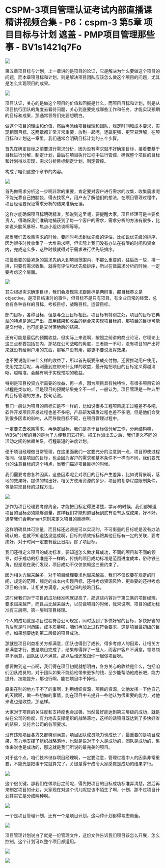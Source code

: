 # CSPM-3项目管理认证考试内部直播课精讲视频合集 - P6：cspm-3 第5章 项目目标与计划 遮盖 - PMP项目管理那些事 - BV1s1421q7Fo

![](img/03cd647f38260fe15b671bc88a325284_0.png)

第五章项目标与计划，上一章讲的是项目的论证，它是解决为什么要做这个项目的问题，而本章项目标和计划，则是解决项目团队应该怎么做这个项目的问题，尤其是怎么实现项目的成果。



![](img/03cd647f38260fe15b671bc88a325284_2.png)

项目认证，关心的是做这个项目的价值和回报是什么，而项目目标和计划，则是从项目执行团队的角度去看待问题，关心到底要完成哪些工作和任务，才能实现预期的目标和成果，那通常领导们先要想明白。

做这个项目的理由和价值，然后再派给项目经理和团队，规定时间和成本要求，实现相同目标，这两章都非常非常重要，放到一起呢，逻辑更强，更容易理解，在项目标和计划这一章里，我们通常会明确目标计划的三个步骤。

首先在确定目标之前要进行需求分析，因为没有需求就不好确定目标，接着要基于目标进行分解，制定计划，最后在项目执行过程中进行管控，确保整个项目的目标和计划得以实现，需求分析目标制定计划，制定管控。

构成了咱们这整个章节的内容。

![](img/03cd647f38260fe15b671bc88a325284_4.png)

首先做需求分析这一步啊非常的重要，肯定要对客户进行需求的收集，收集需求呢不能光靠自己拍脑袋，得去找客户，用户去了解他们的想法，在项目管理过程中，项目经理要保证需求分析的结果准确无误。

这样才能确保项目标明确精准，那说到这里呢，要提醒大家，项目经理可是主要负责人，得确保我们准确地捕获到了每一个客户的需求，需求分析的方法有很多，比如说头脑风暴呀，焦点小组访谈啊等等。

那当我们去收集需求的时候，要同时考虑到优先级的评估，比如说优先级的排序，因为很多时候收集了一大堆需求啊，但实际上我们没有办法在有限的时间和资金内，完成这么多，这种时候就得对于需求进行优先级排序。

把最重要的最紧急的需求先纳入到项目范围内，不那么重要的，往后放一放，排一排，只要有需求收集，就得有评估和优先级排序，所以在做需求分析的时候，一定要考虑这个层面。



![](img/03cd647f38260fe15b671bc88a325284_6.png)

其次根据需求确定目标，我们会发现需求跟目标是两码事，那目标英文是objective，是项目结束时的事件，但目标不是只有项目，有企业日常的经营，总会有各种各样的目标，考核目标，战略目标，运营目标。

部门目标，各种目标，但是与企业目标相比，项目标有特别之处，项目的目标它典型的特点是通过产出，应用结果和收益的组合来实现项目标的，那项目的目标可能是交付物，也可能是交付落地后的结果。

还有可能是最后的预期收益，但实际上来说啊，按照之前讲的商业论证，它理论上这三点都要包括在内，那站在公司战略的角度，三者缺一不可，没有项目的产出将来就没有给用户用的东西，那客户没有用，那更不要说发挥效果。

也不要说能带来什么样的收益了，所以首先既要形成交付物，还要推动用户使用，使用完之后呢，再测量到底带来什么样的收益，最开始把项目的目标定义得越清晰，越精准，会越有利于实现预期的收益。

特别是项目投资方所需要的收益，再一点，因为项目具有独特性，有很多项目它的过程是类似的，但是项目的预期结果完全不一样，一般认为，项目管理是一种典型的目标管理的方法，换句话说。

我们一般认为项目的目标它是不一样的，比如说很多工程项目施工过程差不多吧，软件开发项目开发过程也差不多吧，产品研发研发过程也差不多吧，但是他们会受到很多因素的影响，从而导致目标不同，在项目管理过程中。

一定要先去收集需求，再确定目标，我们是基于目标做分解工作，分解结构嘛，WBS好分解的目的是为了方便我们去打包，把工作派出去之后，我们定义不同的活动之间的依赖关系，行程最短的进度计划。

便于项目经理做日常管理，在这里面我们一定要充分的注意到一点，项目即使过程相同，但是项目的目标，也会因为客户的需求和基本条件不一样而不同，我们要充分的注意目标的这个特点，当我们描述项目目标的时候。

我们需要考虑各种因素，这些因素呢会对项目的目标产生差异，比如说背景啊，落地的效果呀，提供的输出好，相关方使用资源的多少，项目的复杂程度限制条件，包括实现目标的过程方法。



![](img/03cd647f38260fe15b671bc88a325284_8.png)

那作为项目经理要考虑周全，才能把目标定得更清楚，学pp的时候，我们都知道项目的目标必须能够测量，这样我们才能知道目标到底有没有达成成果，好不好，通常我们会用smart原则来定义项目的目标啊。

这样明确具体可测量，而目标还必须是可以实现的，不可衡量的目标呢是没有办法确认的，也就不知道达没达成啊，目标的绩效指标跟其他目标有一定的关联，要考虑好，对于时间一定要有截止日期，除了项目标。

我们还得定义项目的成功标准，要知道怎么做才算成功，不同的项目和不同的领导，对于成功的标准是不一样的，传统的项目成功标准是范围进度成本，俗称铁三角，但是现在我们发现，项目成功不仅仅依赖这三重约束了。

因为相关方越来越多，对于项目经理要求也越来越高，我们不仅仅要在规定的时间，规定的范围，规定的成本内实现目标，还得考虑资源风险，更重要的还得考虑项目的价值，让相关方满意，支撑组织的战略目标。

这时候我们对于项目的成功标准呢就提高了，那这些内容对于第三集的项目经理，要求越来越严，而且占比越来越大，以前做项目的时候，我常说啊，项目的成功标准有三层啊，第一层叫项目经理。

个人的成功就是项目过程符合公司规定，同时达到了多快好省的目标，多快好省的背后就是时间范围，成本质量唉，咱们再加上过程符合要求，这是项目最初级的目标，如果想要达到第二层级的项目成功。

那就是项目利益相关方都满意，团队也得到了成长，得多考虑人的因素，让相关方都满意才行，要是项目完成了，结果却得罪了一批人，而客户客户不满意，领导领导不满意，团队团队不满意，那以后谁还敢跟你一起做项目呀。

想要做到这一点啊，我们得在项目初期就想明白，各方关心的收益是什么，包括咱们团队成员的，对于团队如果不能给他带来更多的钱，至少能帮助他成长吧，能力提升，技能提升，那也行啊，能在项目中干掉他。

原来在别的地方干不了的事啊，利用组织资源，项目的资源，让他发挥一下他自己的天赋啊，做一些想做的事情，能在项目中去提升一些他认为很重要的能力，对他来说也是收益，那这样。

大家对于项目的关注度和支持度也会加强，当然最好能达到第三层级的成功，就是站在公司的角度，有力地去支撑组织的战略落地，这样的话项目既达到了多快好省的结果，又符合公司的各项要求。

没有违规项目各方又都特别满意，项目团队成员能力也成长了，最重要的是项目成果，有力地支撑了组织战略落地，也就是说对于个人是成功的，团队是成功的，集体来说也是成功的，那这就是我们所说的最完美的项目。

对于这个点，咱们技术储存项目经理啊，一定要注意，管理过程中人的因素非常重要，不能光是把事干完就算完了，关键是得干成令大家感觉是成功的结果才行。



![](img/03cd647f38260fe15b671bc88a325284_10.png)

这个很关键，那我们在做项目之前呢，得先把项目的目标成功标准弄清楚，然后再来制定项目的计划，大家现在对这个词儿呢应该不陌生了啊，计划，那不过项目计划其实它是分成两种啊。



![](img/03cd647f38260fe15b671bc88a325284_12.png)

一个是项目管理计划，还有一个是项目计划，这两种计划都得考虑周全。

![](img/03cd647f38260fe15b671bc88a325284_14.png)

项目管理计划说白了就是一份管理文件，这份文件告诉我们项目该怎么开展，怎么控制，这个计划可以整个项目都适用。



![](img/03cd647f38260fe15b671bc88a325284_16.png)

![](img/03cd647f38260fe15b671bc88a325284_17.png)